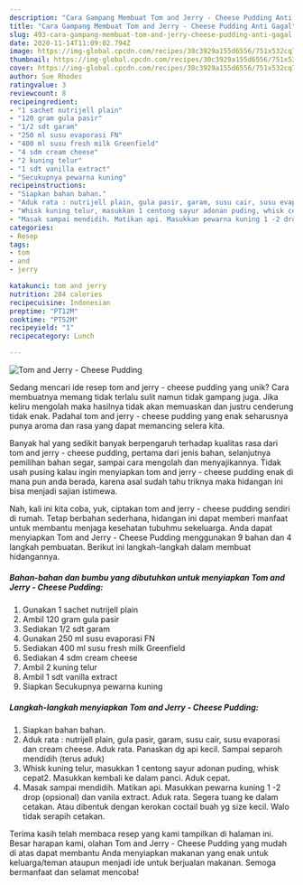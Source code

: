 ```yaml
---
description: "Cara Gampang Membuat Tom and Jerry - Cheese Pudding Anti Gagal"
title: "Cara Gampang Membuat Tom and Jerry - Cheese Pudding Anti Gagal"
slug: 493-cara-gampang-membuat-tom-and-jerry-cheese-pudding-anti-gagal
date: 2020-11-14T11:09:02.794Z
image: https://img-global.cpcdn.com/recipes/30c3929a155d6556/751x532cq70/tom-and-jerry-cheese-pudding-foto-resep-utama.jpg
thumbnail: https://img-global.cpcdn.com/recipes/30c3929a155d6556/751x532cq70/tom-and-jerry-cheese-pudding-foto-resep-utama.jpg
cover: https://img-global.cpcdn.com/recipes/30c3929a155d6556/751x532cq70/tom-and-jerry-cheese-pudding-foto-resep-utama.jpg
author: Sue Rhodes
ratingvalue: 3
reviewcount: 8
recipeingredient:
- "1 sachet nutrijell plain"
- "120 gram gula pasir"
- "1/2 sdt garam"
- "250 ml susu evaporasi FN"
- "400 ml susu fresh milk Greenfield"
- "4 sdm cream cheese"
- "2 kuning telur"
- "1 sdt vanilla extract"
- "Secukupnya pewarna kuning"
recipeinstructions:
- "Siapkan bahan bahan."
- "Aduk rata : nutrijell plain, gula pasir, garam, susu cair, susu evaporasi dan cream cheese. Aduk rata. Panaskan dg api kecil. Sampai separoh mendidih (terus aduk)"
- "Whisk kuning telur, masukkan 1 centong sayur adonan puding, whisk cepat2. Masukkan kembali ke dalam panci. Aduk cepat."
- "Masak sampai mendidih. Matikan api. Masukkan pewarna kuning 1 -2 drop (opsional) dan vanila extract. Aduk rata. Segera tuang ke dalam cetakan. Atau dibentuk dengan kerokan coctail buah yg size kecil. Walo tidak serapih cetakan."
categories:
- Resep
tags:
- tom
- and
- jerry

katakunci: tom and jerry 
nutrition: 284 calories
recipecuisine: Indonesian
preptime: "PT12M"
cooktime: "PT52M"
recipeyield: "1"
recipecategory: Lunch

---
```



![Tom and Jerry - Cheese Pudding](https://img-global.cpcdn.com/recipes/30c3929a155d6556/751x532cq70/tom-and-jerry-cheese-pudding-foto-resep-utama.jpg)

Sedang mencari ide resep tom and jerry - cheese pudding yang unik? Cara membuatnya memang tidak terlalu sulit namun tidak gampang juga. Jika keliru mengolah maka hasilnya tidak akan memuaskan dan justru cenderung tidak enak. Padahal tom and jerry - cheese pudding yang enak seharusnya punya aroma dan rasa yang dapat memancing selera kita.

Banyak hal yang sedikit banyak berpengaruh terhadap kualitas rasa dari tom and jerry - cheese pudding, pertama dari jenis bahan, selanjutnya pemilihan bahan segar, sampai cara mengolah dan menyajikannya. Tidak usah pusing kalau ingin menyiapkan tom and jerry - cheese pudding enak di mana pun anda berada, karena asal sudah tahu triknya maka hidangan ini bisa menjadi sajian istimewa.




Nah, kali ini kita coba, yuk, ciptakan tom and jerry - cheese pudding sendiri di rumah. Tetap berbahan sederhana, hidangan ini dapat memberi manfaat untuk membantu menjaga kesehatan tubuhmu sekeluarga. Anda dapat menyiapkan Tom and Jerry - Cheese Pudding menggunakan 9 bahan dan 4 langkah pembuatan. Berikut ini langkah-langkah dalam membuat hidangannya.

<!--inarticleads1-->

##### Bahan-bahan dan bumbu yang dibutuhkan untuk menyiapkan Tom and Jerry - Cheese Pudding:

1. Gunakan 1 sachet nutrijell plain
1. Ambil 120 gram gula pasir
1. Sediakan 1/2 sdt garam
1. Gunakan 250 ml susu evaporasi FN
1. Sediakan 400 ml susu fresh milk Greenfield
1. Sediakan 4 sdm cream cheese
1. Ambil 2 kuning telur
1. Ambil 1 sdt vanilla extract
1. Siapkan Secukupnya pewarna kuning




<!--inarticleads2-->

##### Langkah-langkah menyiapkan Tom and Jerry - Cheese Pudding:

1. Siapkan bahan bahan.
1. Aduk rata : nutrijell plain, gula pasir, garam, susu cair, susu evaporasi dan cream cheese. Aduk rata. Panaskan dg api kecil. Sampai separoh mendidih (terus aduk)
1. Whisk kuning telur, masukkan 1 centong sayur adonan puding, whisk cepat2. Masukkan kembali ke dalam panci. Aduk cepat.
1. Masak sampai mendidih. Matikan api. Masukkan pewarna kuning 1 -2 drop (opsional) dan vanila extract. Aduk rata. Segera tuang ke dalam cetakan. Atau dibentuk dengan kerokan coctail buah yg size kecil. Walo tidak serapih cetakan.




Terima kasih telah membaca resep yang kami tampilkan di halaman ini. Besar harapan kami, olahan Tom and Jerry - Cheese Pudding yang mudah di atas dapat membantu Anda menyiapkan makanan yang enak untuk keluarga/teman ataupun menjadi ide untuk berjualan makanan. Semoga bermanfaat dan selamat mencoba!
